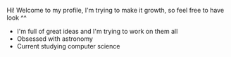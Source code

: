 Hi! Welcome to my profile, I'm trying to make it growth, so feel free to have look ^^
 - I'm full of great ideas and I'm trying to work on them all
 - Obsessed with astronomy
 - Current studying computer science 

